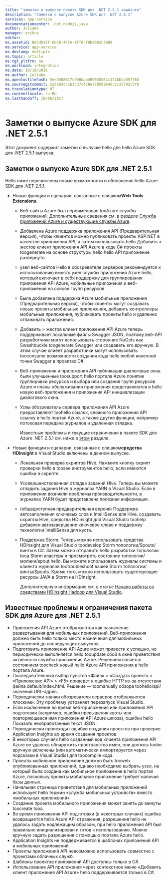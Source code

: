 ```yaml
---
title: "заметки о выпуске пакета SDK для .NET 2.5.1 aaaAzure"
description: "Заметки о выпуске Azure SDK для .NET 2.5.1"
services: app-service
documentationcenter: .net,nodejs,java
author: Juliako
manager: erikre
editor: 
ms.assetid: 8d3d815f-bb58-447e-8ff0-f9b9603c7b00
ms.service: app-service
ms.devlang: multiple
ms.topic: article
ms.tgt_pltfrm: na
ms.workload: integration
ms.date: 10/10/2016
ms.author: juliako
ms.openlocfilehash: 5ee7688617c966baa409045881c172bbbc55ff63
ms.sourcegitcommit: 523283cc1b3c37c428e77850964dc1c33742c5f0
ms.translationtype: MT
ms.contentlocale: ru-RU
ms.lasthandoff: 10/06/2017
---
```

# <a name="azure-sdk-for-net-251-release-notes"></a>Заметки о выпуске Azure SDK для .NET 2.5.1
Этот документ содержит заметки о выпуске hello для hello Azure SDK для .NET 2.5.1 выпуска. 

## <a name="azure-sdk-for-net-251-release-notes"></a>Заметки о выпуске Azure SDK для .NET 2.5.1
Hello ниже перечислены новые возможности и обновления hello Azure SDK для .NET 2.5.1.

* Новые функции и сценарии, связанные с слишком**Web Tools Extensions**. 
  
  * Веб-сайты Azure был переименован tooAzure службы приложений. Дополнительные сведения см. в разделе [Служба приложений Azure и существующие службы Azure](../app-service-web/app-service-changes-existing-services.md).
  * Добавлена Azure поддержка приложения API (Предварительная версия), чтобы клиентов можно публиковать проекты ASP.NET в качестве приложения API, а затем использовать hello Добавить > жестов клиент приложения API Azure в коде C# проекты toogenerate на основе структуры hello hello API приложение развернуто. 
  * узел веб-сайтов Hello в обозревателе серверов рекомендуется к использованию вместо узел службы приложений Azure hello, который включает в себя поддержку для группирования приложения API Azure, мобильные приложения и веб-приложений на основе групп ресурсов.
  * Была добавлена поддержка Azure мобильные приложения (Предварительная версия), чтобы клиенты могут создавать новые проекты мобильные приложения, добавить контроллеры мобильные приложения, публиковать проекты hello и удаленно отлаживать приложения.
  * Добавить > жестов клиент приложения API Azure теперь поддерживает локальные файлы Swagger JSON, поэтому веб-API разработчики могут использовать сторонние NuGets как Swashbuckle toogenerate Swagger или создавать его вручную. В этом случае клиент разработчики могут использовать tooconsume возможности создания кода hello любой конечной точки Swagger в проектах C#. 
  * Веб-приложения и приложения API публикации диалоговые окна были улучшенные toosupport hello портала Azure понятие группировки ресурсов и выбора или создания групп ресурсов Azure и планы обслуживания приложения представляются в hello новую веб-приложения и приложения API инициализации диалогового окна. 
  * Узлы обозреватель сервера приложения API Azure предоставляют toohello ссылок, сложного приложения API ссылку в hello портал Azure, а также другие функции, например потоковая передача журналов и удаленная отладка.
    
    Известные проблемы и текущие ограничения в пакете SDK для Azure .NET 2.5.1 см. ниже в [этом](app-service-release-notes.md#known_issues_2_5_1) разделе.
* Новые функции и сценарии, связанные с слишком**средства HDInsight** в Visual Studio включены в данном выпуске. 
  
  * Локальная проверка скриптов Hive. Нажмите кнопку скрипт проверки hello в toosee инструментов hello, если имеются ошибки в скрипте. 
  * Усовершенствованная отладка заданий Hive. Теперь вы можете отладить задания Hive в журналах YARN в Visual Studio. Если в приложении возникли проблемы производительности, в журналах YARN будет представлена полезная информация.
  * (общедоступная предварительная версия) Поддержка автозаполнения ключевых слов и IntelliSense для Hive. создавать скрипты Hive, средства HDInsight для Visual Studio toohelp добавлен автозавершение ключевое слово и поддержку технологии IntelliSense для куста.
  * Поддержка Storm. Теперь можно использовать средства HDInsight для Visual Studio toodevelop Storm топологии/Spouts/винты в C#. Затем можно отправить hello разработки топологии tooa Storm кластера и просмотреть состояние топологии/молнии/spout hello. Вы можете использовать журналы системы и клиента журналов tootroubleshoot вашей Storm топологии/винты/Spouts. Кроме того, можно использовать существующие ресурсы JAVA в Storm на HDInsight.
    
    Дополнительную информацию см. в статье [Начало работы со средствами HDInsight Hadoop для Visual Studio](../hdinsight/hdinsight-hadoop-visual-studio-tools-get-started.md).

## <a id="known_issues_2_5_1"></a>Известные проблемы и ограничения пакета SDK для Azure для .NET 2.5.1
* Приложения API Azure отображаются как назначение развертывания для мобильных приложений. Веб-приложения должно быть hello только место назначения для мобильных приложений до последующих выпусков. 
* Подготовить приложение API Azure может привести к успешно, но периодически выполняется hello tooupdate сбой в окне приветствия активности службы приложения Azure. Решением является состоянием toocheck новый hello Azure API приложения в hello портала Azure. 
* Последовательный выбор пунктов «Файл» > «Создать проект» > «Приложение API» > «F5» приведет к ошибке HTTP из-за отсутствия файла default/index.html. Решение — toomanually обзора toohello/api/значений URL-адрес. 
* Периодически значки обозревателя серверов отображаются плоскими. Эту проблему устраняет перезапуск Visual Studio. 
* Если исключение во время веб-приложения или приложения API подготовки (например, ошибки превышения квоты или повторяющееся имя приложения API Azure шлюза), ошибки hello Показать необработанный текст JSON. 
* Периодически происходят ошибки создания проектов при проверке Application Insights во время создания проектов.
* В некоторых случаях hello созданный код клиента приложения API Azure не удалось обнаружить пространства имен, они должны toobe вручную включены (или автоматически импортируется через подсказки в Visual Studio) для toocompile кода. 
* Проекты мобильное приложение должно быть tooweb опубликованных приложений, однако необходимо выбрать узел, на который была создана как мобильное приложение в hello портал Azure, поскольку проекты мобильное приложение требует наличия базы данных. 
* Начальная страница приветствия для мобильных приложений использует hello термин «служба мобильных устройств» вместо «мобильных приложений» 
* Создание проекта мобильного приложения может занять до минуты toocreate tooa. 
* Во время приложения API подготовки (в некоторых случаях) ошибка возвращается hello Azure API отражения, разрешения hello не удалось задать надлежащим образом, при hello приложения API был правильно инициализирован и готов к использованию. Можно вручную задать разрешения с помощью портала Azure hello.
* Application Insights не поддерживается в шаблонах приложений API и мобильных приложений.
* Проекты приложений API невозможно использовать совместно с проектами облачных служб.
* Шаблоны проектов приложений API доступны только в C#.
* Использование API приложения через контекстное меню «Добавить клиент приложения API Azure» hello поддерживается только в C#.


